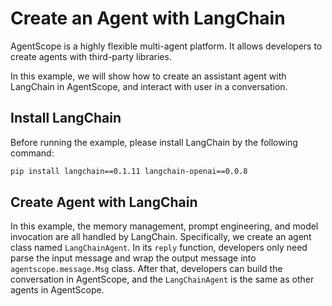 # Create an Agent with LangChain

AgentScope is a highly flexible multi-agent platform. It allows developers
to create agents with third-party libraries.

In this example, we will show how to create an assistant agent with
LangChain in AgentScope, and interact with user in a conversation.

## Install LangChain

Before running the example, please install LangChain by the following command:
```bash
pip install langchain==0.1.11 langchain-openai==0.0.8
```

## Create Agent with LangChain

In this example, the memory management, prompt engineering, and model
invocation are all handled by LangChain.
Specifically, we create an agent class named `LangChainAgent`.
In its `reply` function, developers only need parse the input message and
wrap the output message into `agentscope.message.Msg` class.
After that, developers can build the conversation in AgentScope, and the
`LangChainAgent` is the same as other agents in AgentScope.


